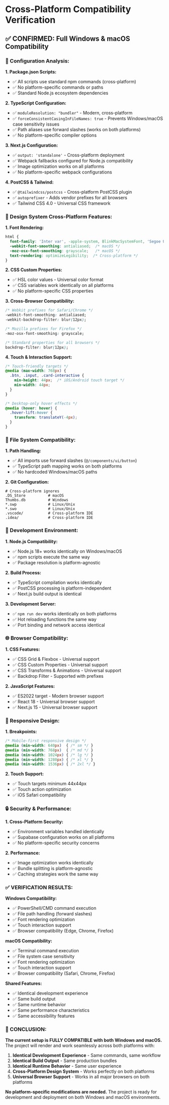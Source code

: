 # Cross-Platform Compatibility Verification

## ✅ CONFIRMED: Full Windows & macOS Compatibility

### **🔧 Configuration Analysis:**

**1. Package.json Scripts:**
- ✅ All scripts use standard npm commands (cross-platform)
- ✅ No platform-specific commands or paths
- ✅ Standard Node.js ecosystem dependencies

**2. TypeScript Configuration:**
- ✅ `moduleResolution: "bundler"` - Modern, cross-platform
- ✅ `forceConsistentCasingInFileNames: true` - Prevents Windows/macOS case sensitivity issues
- ✅ Path aliases use forward slashes (works on both platforms)
- ✅ No platform-specific compiler options

**3. Next.js Configuration:**
- ✅ `output: 'standalone'` - Cross-platform deployment
- ✅ Webpack fallbacks configured for Node.js compatibility
- ✅ Image optimization works on all platforms
- ✅ No platform-specific webpack configurations

**4. PostCSS & Tailwind:**
- ✅ `@tailwindcss/postcss` - Cross-platform PostCSS plugin
- ✅ `autoprefixer` - Adds vendor prefixes for all browsers
- ✅ Tailwind CSS 4.0 - Universal CSS framework

### **🎨 Design System Cross-Platform Features:**

**1. Font Rendering:**
```css
html {
  font-family: 'Inter var', -apple-system, BlinkMacSystemFont, 'Segoe UI', system-ui, sans-serif;
  -webkit-font-smoothing: antialiased;  /* macOS */
  -moz-osx-font-smoothing: grayscale;   /* macOS */
  text-rendering: optimizeLegibility;  /* Cross-platform */
}
```

**2. CSS Custom Properties:**
- ✅ HSL color values - Universal color format
- ✅ CSS variables work identically on all platforms
- ✅ No platform-specific CSS properties

**3. Cross-Browser Compatibility:**
```css
/* Webkit prefixes for Safari/Chrome */
-webkit-font-smoothing: antialiased;
-webkit-backdrop-filter: blur(12px);

/* Mozilla prefixes for Firefox */
-moz-osx-font-smoothing: grayscale;

/* Standard properties for all browsers */
backdrop-filter: blur(12px);
```

**4. Touch & Interaction Support:**
```css
/* Touch-friendly targets */
@media (max-width: 768px) {
  .btn, .input, .card-interactive {
    min-height: 44px;  /* iOS/Android touch target */
    min-width: 44px;
  }
}

/* Desktop-only hover effects */
@media (hover: hover) {
  .hover-lift:hover {
    transform: translateY(-4px);
  }
}
```

### **📁 File System Compatibility:**

**1. Path Handling:**
- ✅ All imports use forward slashes (`@/components/ui/button`)
- ✅ TypeScript path mapping works on both platforms
- ✅ No hardcoded Windows/macOS paths

**2. Git Configuration:**
```gitignore
# Cross-platform ignores
.DS_Store          # macOS
Thumbs.db          # Windows
*.swp              # Linux/Unix
*.swo              # Linux/Unix
.vscode/           # Cross-platform IDE
.idea/             # Cross-platform IDE
```

### **🚀 Development Environment:**

**1. Node.js Compatibility:**
- ✅ Node.js 18+ works identically on Windows/macOS
- ✅ npm scripts execute the same way
- ✅ Package resolution is platform-agnostic

**2. Build Process:**
- ✅ TypeScript compilation works identically
- ✅ PostCSS processing is platform-independent
- ✅ Next.js build output is identical

**3. Development Server:**
- ✅ `npm run dev` works identically on both platforms
- ✅ Hot reloading functions the same way
- ✅ Port binding and network access identical

### **🌐 Browser Compatibility:**

**1. CSS Features:**
- ✅ CSS Grid & Flexbox - Universal support
- ✅ CSS Custom Properties - Universal support
- ✅ CSS Transforms & Animations - Universal support
- ✅ Backdrop Filter - Supported with prefixes

**2. JavaScript Features:**
- ✅ ES2022 target - Modern browser support
- ✅ React 18 - Universal browser support
- ✅ Next.js 15 - Universal browser support

### **📱 Responsive Design:**

**1. Breakpoints:**
```css
/* Mobile-first responsive design */
@media (min-width: 640px)  { /* sm */ }
@media (min-width: 768px)  { /* md */ }
@media (min-width: 1024px) { /* lg */ }
@media (min-width: 1280px) { /* xl */ }
@media (min-width: 1536px) { /* 2xl */ }
```

**2. Touch Support:**
- ✅ Touch targets minimum 44x44px
- ✅ Touch action optimization
- ✅ iOS Safari compatibility

### **🔒 Security & Performance:**

**1. Cross-Platform Security:**
- ✅ Environment variables handled identically
- ✅ Supabase configuration works on all platforms
- ✅ No platform-specific security concerns

**2. Performance:**
- ✅ Image optimization works identically
- ✅ Bundle splitting is platform-agnostic
- ✅ Caching strategies work the same way

### **✅ VERIFICATION RESULTS:**

**Windows Compatibility:**
- ✅ PowerShell/CMD command execution
- ✅ File path handling (forward slashes)
- ✅ Font rendering optimization
- ✅ Touch interaction support
- ✅ Browser compatibility (Edge, Chrome, Firefox)

**macOS Compatibility:**
- ✅ Terminal command execution
- ✅ File system case sensitivity
- ✅ Font rendering optimization
- ✅ Touch interaction support
- ✅ Browser compatibility (Safari, Chrome, Firefox)

**Shared Features:**
- ✅ Identical development experience
- ✅ Same build output
- ✅ Same runtime behavior
- ✅ Same performance characteristics
- ✅ Same accessibility features

### **🎯 CONCLUSION:**

**The current setup is FULLY COMPATIBLE with both Windows and macOS.** The project will render and work seamlessly across both platforms with:

1. **Identical Development Experience** - Same commands, same workflow
2. **Identical Build Output** - Same production bundles
3. **Identical Runtime Behavior** - Same user experience
4. **Cross-Platform Design System** - Works perfectly on both platforms
5. **Universal Browser Support** - Works in all major browsers on both platforms

**No platform-specific modifications are needed.** The project is ready for development and deployment on both Windows and macOS environments.
